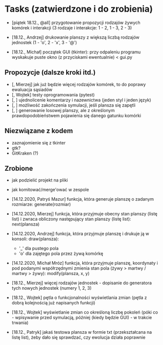 # Tasks (zatwierdzone i do zrobienia)

* [piątek 18.12., @all] przygotowanie propozycji rodzajów żywych komórek i interakcji (3 rodzaje i interakcje: 1 - 2, 1 - 3, 2 - 3)

* [18.12., Andrzej] drukowanie planszy z większą liczbą rodzajów jednostek (1 - 'o', 2 - 'x', 3 - '@')

* [18.12., Michał] początek GUI (tkinter): przy odpaleniu programu wyskakuje puste okno (z przyciskami ewentualnie) < gui.py

## Propozycje (dalsze kroki itd.)

* [, Mierzej] jak już będzie więcej rodzajów komórek, to do poprawy ewaluacja sąsiadów
* [, Wojtek] testy oprogramowania (pytest)
* [, ] ujednolicenie komentarzy i nazewnictwa (jeden styl i jeden język)
* [, ] możliwość zakończenia symulacji, jeśli plansza się zapętli
* [, ] generowanie losowej planszy, ale z określonym prawdopodobieństwem pojawienia się danego gatunku komórki

## Niezwiązane z kodem

* zaznajomienie się z tkinter
* gtk?
* GitKraken (?)

## Zrobione

* jak podzielić projekt na pliki
* jak komitować/merge'ować w zespole

* [14.12.2020, Patryś Mazur] funkcja, która generuje planszę o zadanym rozmiarze: generate(rozmiar)
* [14.12.2020, Mierzej] funkcja, która przyjmuje obecny stan planszy (listę list) i zwraca obliczony następujący stan planszy (listę list): next(plansza)
* [14.12.2020, Andrzej] funkcja, która przyjmuje planszę i drukuje ją w konsoli: draw(plansza):
    - '_' dla pustego pola
    - 'o' dla zajętego pola przez żywą komórkę
* [14.12.2020, Michał Mróz] funkcja, która przyjmuje planszę, koordynaty i pod podanymi współrzędnymi zmienia stan pola (żywy > martwy / martwy > żywy): modify(plansza, x, y)

* [18.12., Mierzej] więcej rodzajów jednostek - dopisanie do generatora tych nowych jednostek (numery 1, 2, 3)

* [18.12., Wojtek] pętla o funkcjonalności wyświetlania zmian (pętla z dobrą kolejnością już napisanych funkcji)

* [18.12., Wojtek] wyświetlanie zmian co określoną liczbę pokoleń (póki co - wpisywanie przed symulacją, później (kiedy będzie GUI) - w trakcie trwania)

* [18.12., Patryk] jakaś testowa plansza w formie txt (przekształcana na listę list), żeby dało się sprawdzać, czy ewolucja działa poprawnie
